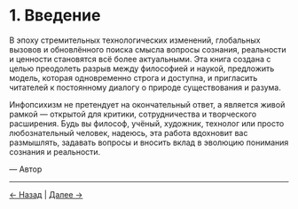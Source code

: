 # 1. Введение

В эпоху стремительных технологических изменений, глобальных вызовов и обновлённого поиска смысла вопросы сознания, реальности и ценности становятся всё более актуальными. Эта книга создана с целью преодолеть разрыв между философией и наукой, предложить модель, которая одновременно строга и доступна, и пригласить читателей к постоянному диалогу о природе существования и разума.

Инфопсихизм не претендует на окончательный ответ, а является живой рамкой — открытой для критики, сотрудничества и творческого расширения. Будь вы философ, учёный, художник, технолог или просто любознательный человек, надеюсь, эта работа вдохновит вас размышлять, задавать вопросы и вносить вклад в эволюцию понимания сознания и реальности.

— Автор

---
<div class="navigation-links">
<a href="../00_Содержание/" class="nav-link prev-link">← Назад</a> | <a href="../02_Вопрос_о_существовании/" class="nav-link next-link">Далее →</a>
</div>
